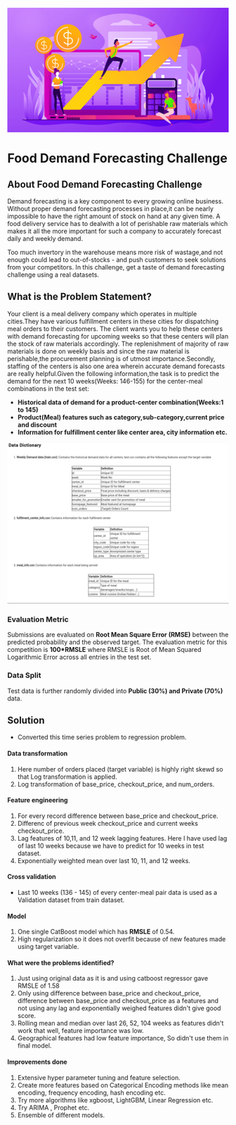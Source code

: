 ![title](demand_forecasting.png)

#  Food Demand Forecasting Challenge

## About Food Demand Forecasting Challenge

Demand forecasting is a key component to every growing online business. Without proper demand forecasting processes in place,it can be nearly impossible to have the right amount of stock on hand at any given time. A food delivery service has to dealwith a lot of perishable raw materials which makes it all the more important for such a company to accurately forecast daily and weekly demand.

Too much invertory in the warehouse means more risk of wastage,and not enough could lead to out-of-stocks - and push customers to seek solutions from your competitors.
In this challenge, get a taste of demand forecasting challenge using a real datasets.

## What is the Problem Statement?

Your client is a meal delivery company which operates in multiple cities.They have various fulfillment centers in these cities for dispatching meal orders to their customers. The client wants you to help these centers with demand forecasting for upcoming weeks so that these centers will plan the stock of raw materials accordingly.
The replenishment of majority of raw materials is done on weekly basis and since the raw material is perishable,the procurement planning is of utmost importance.Secondly, staffing of the centers is also one area wherein accurate demand forecasts are really helpful.Given the following information,the task is to predict the demand for the next 10 weeks(Weeks: 146-155) for the center-meal combinations in the test set:

* **Historical data of demand for a product-center combination(Weeks:1 to 145)**
* **Product(Meal) features such as category,sub-category,current price and discount**
* **Information for fulfillment center like center area, city information etc.**

![title](data_structure.png)

### Evaluation Metric

Submissions are evaluated on **Root Mean Square Error (RMSE)** between the predicted probability and the observed target. The evaluation metric for this competition is __100*RMSLE__ where RMSLE is Root of Mean Squared Logarithmic Error across all entries in the test set.

 
### Data Split
Test data is further randomly divided into **Public (30%) and Private (70%)** data.


## Solution

- Converted this time series problem to regression problem.

#### Data transformation

1. Here number of orders placed (target variable) is highly right skewd so that Log transformation is applied.
2. Log transformation of base_price, checkout_price, and num_orders.

#### Feature engineering

1. For every record difference between base_price and checkout_price.
2. Differenc of previous week checkout_price and current weeks checkout_price.
3. Lag features of 10,11, and 12 week lagging features. Here I have used lag of last 10 weeks because we have to predict for 10 weeks in test dataset.
4. Exponentially weighted mean over last 10, 11, and 12 weeks.

#### Cross validation

- Last 10 weeks (136 - 145) of every center-meal pair data is used as a Validation dataset from train dataset.


#### Model
1. One single CatBoost model which has __RMSLE__ of 0.54.
2. High regularization so it does not overfit because of new features made using target variable.


#### What were the problems identified?
1. Just using original data as it is and using catboost regressor gave RMSLE of 1.58
2. Only using difference between base_price and checkout_price, difference between base_price and checkout_price as a features and not using any lag and exponentially weighed features didn't give good score.
3. Rolling mean and median over last 26, 52, 104 weeks as features didn't work that well, feature importance was low.
4. Geographical features had low feature importance, So didn't use them in final model.


#### Improvements done

1. Extensive hyper parameter tuning and feature selection.
2. Create more features based on Categorical Encoding methods like mean encoding, frequency encoding, hash encoding etc.
3. Try more algorithms like xgboost, LightGBM, Linear Regression etc.
4. Try ARIMA , Prophet etc.
5. Ensemble of different models.



